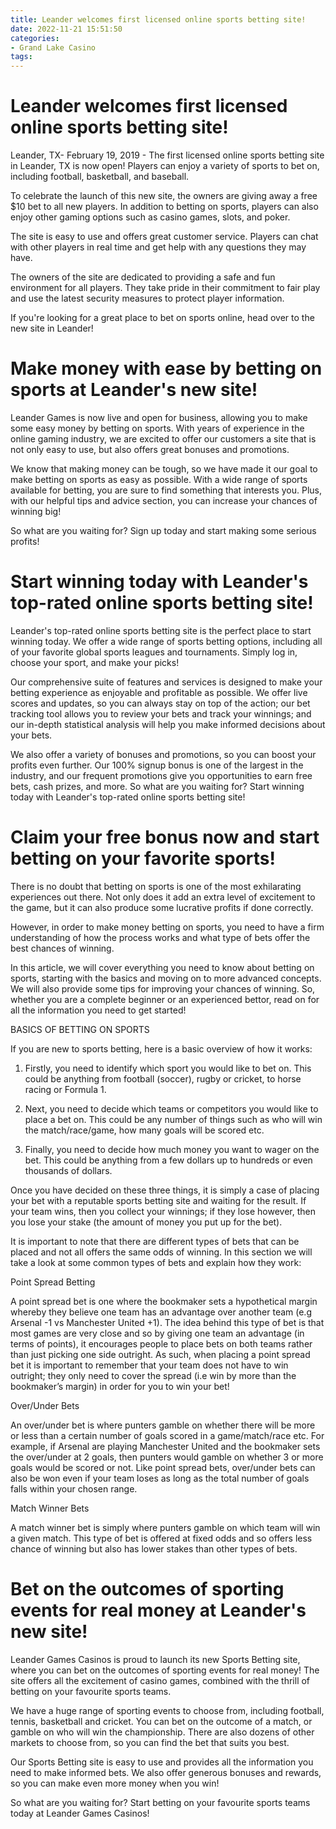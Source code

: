 ```yaml
---
title: Leander welcomes first licensed online sports betting site!
date: 2022-11-21 15:51:50
categories:
- Grand Lake Casino
tags:
---
```



#  Leander welcomes first licensed online sports betting site!

Leander, TX- February 19, 2019 - The first licensed online sports
betting site in Leander, TX is now open! Players can enjoy a variety
of sports to bet on, including football, basketball, and baseball.

To celebrate the launch of this new site, the owners are giving away a
free $10 bet to all new players. In addition to betting on sports, players can also enjoy other gaming options such as casino games, slots, and poker.

The site is easy to use and offers great customer service. Players can chat
with other players in real time and get help with any questions they may have.

The owners of the site are dedicated to providing a safe and fun environment for all players. They take pride in their commitment to fair play and use the latest security measures to protect player information.

If you're looking for a great place to bet on sports online, head over to the new site in Leander!

#  Make money with ease by betting on sports at Leander's new site!

Leander Games is now live and open for business, allowing you to make some easy money by betting on sports. With years of experience in the online gaming industry, we are excited to offer our customers a site that is not only easy to use, but also offers great bonuses and promotions.

We know that making money can be tough, so we have made it our goal to make betting on sports as easy as possible. With a wide range of sports available for betting, you are sure to find something that interests you. Plus, with our helpful tips and advice section, you can increase your chances of winning big!

So what are you waiting for? Sign up today and start making some serious profits!

#  Start winning today with Leander's top-rated online sports betting site!

Leander's top-rated online sports betting site is the perfect place to start winning today. We offer a wide range of sports betting options, including all of your favorite global sports leagues and tournaments. Simply log in, choose your sport, and make your picks!

Our comprehensive suite of features and services is designed to make your betting experience as enjoyable and profitable as possible. We offer live scores and updates, so you can always stay on top of the action; our bet tracking tool allows you to review your bets and track your winnings; and our in-depth statistical analysis will help you make informed decisions about your bets.

We also offer a variety of bonuses and promotions, so you can boost your profits even further. Our 100% signup bonus is one of the largest in the industry, and our frequent promotions give you opportunities to earn free bets, cash prizes, and more. So what are you waiting for? Start winning today with Leander's top-rated online sports betting site!

#  Claim your free bonus now and start betting on your favorite sports!

There is no doubt that betting on sports is one of the most exhilarating experiences out there. Not only does it add an extra level of excitement to the game, but it can also produce some lucrative profits if done correctly.

However, in order to make money betting on sports, you need to have a firm understanding of how the process works and what type of bets offer the best chances of winning.

In this article, we will cover everything you need to know about betting on sports, starting with the basics and moving on to more advanced concepts. We will also provide some tips for improving your chances of winning. So, whether you are a complete beginner or an experienced bettor, read on for all the information you need to get started!

BASICS OF BETTING ON SPORTS

If you are new to sports betting, here is a basic overview of how it works:

1) Firstly, you need to identify which sport you would like to bet on. This could be anything from football (soccer), rugby or cricket, to horse racing or Formula 1.

2) Next, you need to decide which teams or competitors you would like to place a bet on. This could be any number of things such as who will win the match/race/game, how many goals will be scored etc.

3) Finally, you need to decide how much money you want to wager on the bet. This could be anything from a few dollars up to hundreds or even thousands of dollars.

Once you have decided on these three things, it is simply a case of placing your bet with a reputable sports betting site and waiting for the result. If your team wins, then you collect your winnings; if they lose however, then you lose your stake (the amount of money you put up for the bet).

It is important to note that there are different types of bets that can be placed and not all offers the same odds of winning. In this section we will take a look at some common types of bets and explain how they work:



  Point Spread Betting  

A point spread bet is one where the bookmaker sets a hypothetical margin whereby they believe one team has an advantage over another team (e.g Arsenal -1 vs Manchester United +1). The idea behind this type of bet is that most games are very close and so by giving one team an advantage (in terms of points), it encourages people to place bets on both teams rather than just picking one side outright. As such, when placing a point spread bet it is important to remember that your team does not have to win outright; they only need to cover the spread (i.e win by more than the bookmaker’s margin) in order for you to win your bet!

   Over/Under Bets  

An over/under bet is where punters gamble on whether there will be more or less than a certain number of goals scored in a game/match/race etc. For example, if Arsenal are playing Manchester United and the bookmaker sets the over/under at 2 goals, then punters would gamble on whether 3 or more goals would be scored or not. Like point spread bets, over/under bets can also be won even if your team loses as long as the total number of goals falls within your chosen range.

  Match Winner Bets  

A match winner bet is simply where punters gamble on which team will win a given match. This type of bet is offered at fixed odds and so offers less chance of winning but also has lower stakes than other types of bets.

#  Bet on the outcomes of sporting events for real money at Leander's new site!

Leander Games Casinos is proud to launch its new Sports Betting site, where you can bet on the outcomes of sporting events for real money! The site offers all the excitement of casino games, combined with the thrill of betting on your favourite sports teams.

We have a huge range of sporting events to choose from, including football, tennis, basketball and cricket. You can bet on the outcome of a match, or gamble on who will win the championship. There are also dozens of other markets to choose from, so you can find the bet that suits you best.

Our Sports Betting site is easy to use and provides all the information you need to make informed bets. We also offer generous bonuses and rewards, so you can make even more money when you win!

So what are you waiting for? Start betting on your favourite sports teams today at Leander Games Casinos!